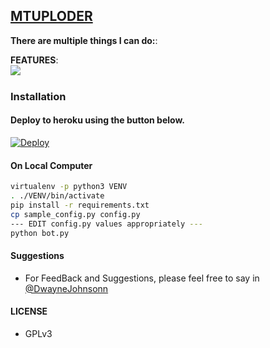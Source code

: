 ## [MTUPLODER](https://github.com/TeamMaptap)

**There are multiple things I can do:**:

**FEATURES**:  
![​](https://1.bp.blogspot.com/-1Whyat9juc4/XOrzeCamCpI/AAAAAAAABQE/Nhy5SJ9zGTAgAz_V7w8EsY6Fx5Al0iAVACLcBGAs/s1600/IMG_20190527_013530_890.jpg)


### Installation

#### Deploy to heroku using the button below.

[![Deploy](https://www.herokucdn.com/deploy/button.svg)](https://heroku.com/deploy)

#### On Local Computer

```sh
virtualenv -p python3 VENV
. ./VENV/bin/activate
pip install -r requirements.txt
cp sample_config.py config.py
--- EDIT config.py values appropriately ---
python bot.py
```
#### Suggestions

- For FeedBack and Suggestions, please feel free to say in [@DwayneJohnsonn](https://t.me/DwayneJohnsonn)

#### LICENSE
- GPLv3


